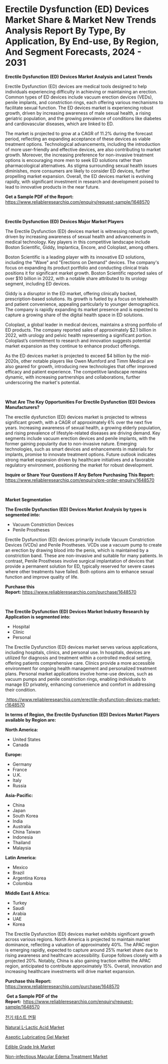 <p><h1>Erectile Dysfunction (ED) Devices Market Share & Market New Trends Analysis Report By Type, By Application, By End-use, By Region, And Segment Forecasts, 2024 - 2031</h1></p><p><strong>Erectile Dysfunction (ED) Devices Market Analysis and Latest Trends</strong></p>
<p><p>Erectile Dysfunction (ED) devices are medical tools designed to help individuals experiencing difficulty in achieving or maintaining an erection. Common types of ED devices include vacuum erection devices (VEDs), penile implants, and constriction rings, each offering various mechanisms to facilitate sexual function. The ED devices market is experiencing robust growth, driven by increasing awareness of male sexual health, a rising geriatric population, and the growing prevalence of conditions like diabetes and cardiovascular diseases, which are linked to ED.</p><p>The market is projected to grow at a CAGR of 11.2% during the forecast period, reflecting an expanding acceptance of these devices as viable treatment options. Technological advancements, including the introduction of more user-friendly and effective devices, are also contributing to market growth. Moreover, the increasing preference for non-invasive treatment options is encouraging more men to seek ED solutions rather than pharmacological alternatives. As stigma surrounding sexual health issues diminishes, more consumers are likely to consider ED devices, further propelling market expansion. Overall, the ED devices market is evolving rapidly, with significant investment in research and development poised to lead to innovative products in the near future.</p></p>
<p><strong>Get a Sample PDF of the Report:&nbsp;</strong> <a href="https://www.reliableresearchiq.com/enquiry/request-sample/1648570?utm_campaign=1102&utm_medium=2&utm_source=Github&utm_content=ia&utm_term=15102024&utm_id=erectile-dysfunction-ed-devices">https://www.reliableresearchiq.com/enquiry/request-sample/1648570</a></p>
<p>&nbsp;</p>
<p><strong>Erectile Dysfunction (ED) Devices Major Market Players</strong></p>
<p><p>The Erectile Dysfunction (ED) devices market is witnessing robust growth, driven by increasing awareness of sexual health and advancements in medical technology. Key players in this competitive landscape include Boston Scientific, Giddy, Implantica, Encore, and Coloplast, among others.</p><p>Boston Scientific is a leading player with its innovative ED solutions, including the "Wave" and "Erections on Demand" devices. The company's focus on expanding its product portfolio and conducting clinical trials positions it for significant market growth. Boston Scientific reported sales of over $10 billion in 2022, with a notable share attributed to its urology segment, including ED devices.</p><p>Giddy is a disruptor in the ED market, offering clinically backed, prescription-based solutions. Its growth is fueled by a focus on telehealth and patient convenience, appealing particularly to younger demographics. The company is rapidly expanding its market presence and is expected to capture a growing share of the digital health space in ED solutions.</p><p>Coloplast, a global leader in medical devices, maintains a strong portfolio of ED products. The company reported sales of approximately $2.1 billion in 2022, with urology and pelvic health representing a significant portion. Coloplast’s commitment to research and innovation suggests potential market expansion as they continue to enhance product offerings.</p><p>As the ED devices market is projected to exceed $4 billion by the mid-2020s, other notable players like Owen Mumford and Timm Medical are also geared for growth, introducing new technologies that offer improved efficacy and patient experience. The competitive landscape remains dynamic, with increasing partnerships and collaborations, further underscoring the market's potential.</p></p>
<p>&nbsp;</p>
<p><strong>What Are The Key Opportunities For Erectile Dysfunction (ED) Devices Manufacturers?</strong></p>
<p><p>The erectile dysfunction (ED) devices market is projected to witness significant growth, with a CAGR of approximately 6% over the next five years. Increasing awareness of sexual health, a growing elderly population, and rising prevalence of lifestyle-related diseases are driving demand. Key segments include vacuum erection devices and penile implants, with the former gaining popularity due to non-invasive nature. Emerging technologies, such as smart devices and enhancements in materials for implants, promise to innovate treatment options. Future outlook indicates strong market expansion driven by healthcare initiatives and a favorable regulatory environment, positioning the market for robust development.</p></p>
<p><strong>Inquire or Share Your Questions If Any Before Purchasing This Report:</strong> <a href="https://www.reliableresearchiq.com/enquiry/pre-order-enquiry/1648570?utm_campaign=1102&utm_medium=2&utm_source=Github&utm_content=ia&utm_term=15102024&utm_id=erectile-dysfunction-ed-devices">https://www.reliableresearchiq.com/enquiry/pre-order-enquiry/1648570</a></p>
<p>&nbsp;</p>
<p><strong>Market Segmentation</strong></p>
<p><strong>The Erectile Dysfunction (ED) Devices Market Analysis by types is segmented into:</strong></p>
<p><ul><li>Vacuum Constriction Devices</li><li>Penile Prostheses</li></ul></p>
<p><p>Erectile Dysfunction (ED) devices primarily include Vacuum Constriction Devices (VCDs) and Penile Prostheses. VCDs use a vacuum pump to create an erection by drawing blood into the penis, which is maintained by a constriction band. These are non-invasive and suitable for many patients. In contrast, Penile Prostheses involve surgical implantation of devices that provide a permanent solution for ED, typically reserved for severe cases where other treatments have failed. Both options aim to enhance sexual function and improve quality of life.</p></p>
<p><strong>Purchase this Report:&nbsp;</strong><a href="https://www.reliableresearchiq.com/purchase/1648570?utm_campaign=1102&utm_medium=2&utm_source=Github&utm_content=ia&utm_term=15102024&utm_id=erectile-dysfunction-ed-devices">https://www.reliableresearchiq.com/purchase/1648570</a></p>
<p>&nbsp;</p>
<p><strong>The Erectile Dysfunction (ED) Devices Market Industry Research by Application is segmented into:</strong></p>
<p><ul><li>Hospital</li><li>Clinic</li><li>Personal</li></ul></p>
<p><p>The Erectile Dysfunction (ED) devices market serves various applications, including hospitals, clinics, and personal use. In hospitals, devices are utilized for diagnosis and treatment within a controlled medical setting, offering patients comprehensive care. Clinics provide a more accessible environment for ongoing health management and personalized treatment plans. Personal market applications involve home-use devices, such as vacuum pumps and penile constriction rings, enabling individuals to manage ED privately, enhancing convenience and comfort in addressing their condition.</p></p>
<p><a href="https://www.reliableresearchiq.com/erectile-dysfunction-devices-market-r1648570?utm_campaign=1102&utm_medium=2&utm_source=Github&utm_content=ia&utm_term=15102024&utm_id=erectile-dysfunction-ed-devices">&nbsp;https://www.reliableresearchiq.com/erectile-dysfunction-devices-market-r1648570</a></p>
<p><strong>In terms of Region, the Erectile Dysfunction (ED) Devices Market Players available by Region are:</strong></p>
<p>
    <p> <strong> North America: </strong>
        <ul>
            <li>United States</li>
            <li>Canada</li>
        </ul>
        </p> 
    <p> <strong> Europe: </strong>
        <ul>
            <li>Germany</li>
            <li>France</li>
            <li>U.K.</li>
            <li>Italy</li>
            <li>Russia</li>
        </ul>
        </p> 
    <p> <strong> Asia-Pacific: </strong>
        <ul>
            <li>China</li>
            <li>Japan</li>
            <li>South Korea</li>
            <li>India</li>
            <li>Australia</li>
            <li>China Taiwan</li>
            <li>Indonesia</li>
            <li>Thailand</li>
            <li>Malaysia</li>
        </ul>
        </p> 
    <p> <strong> Latin America: </strong>
        <ul>
            <li>Mexico</li>
            <li>Brazil</li>
            <li>Argentina Korea</li>
            <li>Colombia</li>
        </ul>
        </p> 
    <p> <strong> Middle East & Africa: </strong>
        <ul>
            <li>Turkey</li>
            <li>Saudi</li>
            <li>Arabia</li>
            <li>UAE</li>
            <li>Korea</li>
        </ul>
    </p>
    </p>
<p><p>The Erectile Dysfunction (ED) devices market exhibits significant growth across various regions. North America is projected to maintain market dominance, reflecting a valuation of approximately 40%. The APAC region is emerging rapidly, expected to capture around 25% market share due to rising awareness and healthcare accessibility. Europe follows closely with a projected 20%. Notably, China is also gaining traction within the APAC region, anticipated to contribute approximately 15%. Overall, innovation and increasing healthcare investments will drive market expansion.</p></p>
<p><strong>Purchase this Report: </strong><a href="https://www.reliableresearchiq.com/purchase/1648570?utm_campaign=1102&utm_medium=2&utm_source=Github&utm_content=ia&utm_term=15102024&utm_id=erectile-dysfunction-ed-devices">https://www.reliableresearchiq.com/purchase/1648570</a></p>
<p>&nbsp;<strong>Get a Sample PDF of the Report:&nbsp;&nbsp;</strong><a href="https://www.reliableresearchiq.com/enquiry/request-sample/1648570?utm_campaign=1102&utm_medium=2&utm_source=Github&utm_content=ia&utm_term=15102024&utm_id=erectile-dysfunction-ed-devices">https://www.reliableresearchiq.com/enquiry/request-sample/1648570</a></p>
<p><strong></strong></p>
<p><p><a href="https://github.com/laholand/Market-Research-Report-List-6/blob/main/735894018150.md?utm_campaign=1102&utm_medium=2&utm_source=Github&utm_content=ia&utm_term=15102024&utm_id=erectile-dysfunction-ed-devices">전기 테스트 연필</a></p><p><a href="https://www.linkedin.com/pulse/natural-l-lactic-acid-market-global-regional-analysis-vasze?trk=public_post_embed_feed-article-content&utm_campaign=1102&utm_medium=2&utm_source=Github&utm_content=ia&utm_term=15102024&utm_id=erectile-dysfunction-ed-devices">Natural L-Lactic Acid Market</a></p><p><a href="https://github.com/ritchieduld0/Market-Research-Report-List-1/blob/main/aseptic-lubricating-gel-market.md?utm_campaign=1102&utm_medium=2&utm_source=Github&utm_content=ia&utm_term=15102024&utm_id=erectile-dysfunction-ed-devices">Aseptic Lubricating Gel Market</a></p><p><a href="https://github.com/ibbiechinotit/Market-Research-Report-List-1/blob/main/edible-grade-ink-market.md?utm_campaign=1102&utm_medium=2&utm_source=Github&utm_content=ia&utm_term=15102024&utm_id=erectile-dysfunction-ed-devices">Edible Grade Ink Market</a></p><p><a href="https://www.linkedin.com/pulse/non-infectious-macular-edema-treatment-market-outlook-complete-mggwe?trk=public_post_embed_feed-article-content&utm_campaign=1102&utm_medium=2&utm_source=Github&utm_content=ia&utm_term=15102024&utm_id=erectile-dysfunction-ed-devices">Non-infectious Macular Edema Treatment Market</a></p></p>